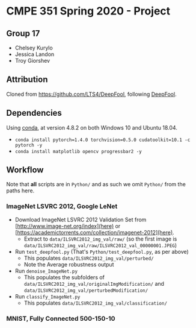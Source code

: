 # CMPE 351 Spring 2020 - Project

## Group 17

* Chelsey Kurylo
* Jessica Landon
* Troy Giorshev

## Attribution

Cloned from <https://github.com/LTS4/DeepFool>, following [DeepFool](https://arxiv.org/abs/1511.04599).

## Dependencies

Using [conda](https://docs.conda.io/en/latest/miniconda.html), at version 4.8.2 on both Windows 10 and Ubuntu 18.04.

* `conda install pytorch=1.4.0 torchvision=0.5.0 cudatoolkit=10.1 -c pytorch -y`
* `conda install matplotlib opencv progressbar2 -y`

## Workflow

Note that **all** scripts are in `Python/` and as such we omit `Python/` from the paths here.

### ImageNet LSVRC 2012, Google LeNet

* Download ImageNet LSVRC 2012 Validation Set from [http://www.image-net.org/index](here) or [https://academictorrents.com/collection/imagenet-2012](here).
  * Extract to `data/ILSVRC2012_img_val/raw/` (so the first image is `data/ILSVRC2012_img_val/raw/ILSVRC2012_val_00000001.JPEG`)
* Run `test_deepfool.py` (That's `Python/test_deepfool.py`, as per above)
  * This populates `data/ILSVRC2012_img_val/perturbed/`
  * Note the Average robustness output
* Run `denoise_ImageNet.py`
  * This populates the subfolders of `data/ILSVRC2012_img_val/originalImgModification/` and `data/ILSVRC2012_img_val/perturbedModification/`
* Run `classify_ImageNet.py`
  * This populates `data/ILSVRC2012_img_val/classification/`

### MNIST, Fully Connected 500-150-10

